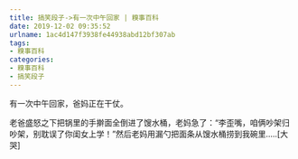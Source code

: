 ```yaml
---
title: 搞笑段子->有一次中午回家 | 糗事百科
date: 2019-12-02 09:35:52
urlname: 1ac4d147f3938fe44938abd12bf307ab
tags: 
- 糗事百科
categories:
- 糗事百科
- 搞笑段子
---
```

有一次中午回家，爸妈正在干仗。

老爸盛怒之下把锅里的手擀面全倒进了馊水桶，老妈急了：“李歪嘴，咱俩吵架归吵架，别耽误了你闺女上学！”然后老妈用漏勺把面条从馊水桶捞到我碗里.....[大哭]


